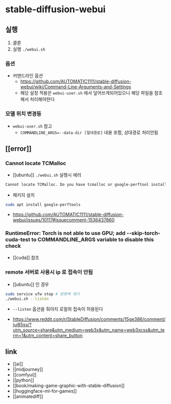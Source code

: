 # stable-diffusion-webui

## 실행
1. 클론
2. 실행 `./webui.sh`

### 옵션
- 커맨드라인 옵션
  + https://github.com/AUTOMATIC1111/stable-diffusion-webui/wiki/Command-Line-Arguments-and-Settings
  - 해당 설정 적용은 `webui-user.sh` 에서 덮어쓰게되어있으니 해당 파일을 참조해서 처리해야한다

###  모델 위치 변경등
- `webui-user.sh` 참고
  - `COMMANDLINE_ARGS=--data-dir [절대경로]` 내용 포함, 상대경로 처리안됨
 

## [[error]]
### Cannot locate TCMalloc
- [[ubuntu]] `./webui.sh` 실행시 에러
```sh 
Cannot locate TCMalloc. Do you have tcmalloc or google-perftool installed on your system? (improves CPU memory usage)
```
  - 패키지 설치
  ```sh 
  sudo apt install google-perftools
  ```
  + https://github.com/AUTOMATIC1111/stable-diffusion-webui/issues/10117#issuecomment-1536437860

### RuntimeError: Torch is not able to use GPU; add --skip-torch-cuda-test to COMMANDLINE_ARGS variable to disable this check
- [[cuda]] 참조

### remote 서버로 사용시 ip 로 접속이 안됨
- [[ubuntu]] 인 경우
```sh
sudo service ufw stop # 방화벽 제거
./webui.sh --listen
```
  - `--listen` 옵션을 줘야지 로컬외 접속이 허용된다
  + https://www.reddit.com/r/StableDiffusion/comments/15ge386/comment/jui85sv/?utm_source=share&utm_medium=web3x&utm_name=web3xcss&utm_term=1&utm_content=share_button

## link
- [[ai]]
- [[midjourney]]
- [[comfyui]]
- [[python]]
- [[book/making-game-graphic-with-stable-diffusion]]
- [[huggingface-ml-for-games]]
- [[animatediff]]
